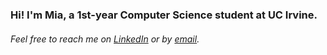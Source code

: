 ### Hi! I'm Mia, a 1st-year Computer Science student at UC Irvine.

###### Feel free to reach me on [LinkedIn](https://www.linkedin.com/in/mia-schroeder-459bb521b/) or by [email](maschroe@uci.edu).



<!--
**miaschroeder/miaschroeder** is a ✨ _special_ ✨ repository because its `README.md` (this file) appears on your GitHub profile.

Here are some ideas to get you started:

- 🔭 I’m currently working on ...
- 🌱 I’m currently learning ...
- 👯 I’m looking to collaborate on ...
- 🤔 I’m looking for help with ...
- 💬 Ask me about ...
- 📫 How to reach me: ...
- 😄 Pronouns: ...
- ⚡ Fun fact: ...
-->
